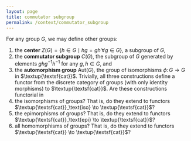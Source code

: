 ```yaml
---
layout: page
title: commutator subgroup
permalink: /context/commutator_subgroup
---
```

For any group $G$, we may define other groups:
1. the **center** $Z(G) = \{ h \in G \mid hg = gh\, \forall g \in G\}$, a subgroup of $G$,
2. the **commutator subgroup** $C(G)$, the subgroup of $G$ generated by elements $ghg^{-1}h^{-1}$ for any $g,h \in G$, and
3. the **automorphism group** $\mathrm{Aut}(G)$, the group of isomorphisms $\phi \colon G \to G$ in $\textup{\textsf{cat}}$.
Trivially, all three constructions define a functor from the discrete category of groups (with only identity morphisms) to $\textup{\textsf{cat}}$. Are these constructions functorial in
1. the isomorphisms of groups? That is, do they extend to functors $\textup{\textsf{cat}}_\text{iso} \to \textup{\textsf{cat}}$?
2. the epimorphisms of groups? That is, do they extend to functors $\textup{\textsf{cat}}_\text{epi} \to \textup{\textsf{cat}}$?
3. all homomorphisms of groups? That is, do they extend to functors $\textup{\textsf{cat}} \to \textup{\textsf{cat}}$?
